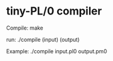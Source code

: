 # tiny-PL/0 compiler

Compile: make

run: ./compile (input) (output)

Example: ./compile input.pl0 output.pm0
